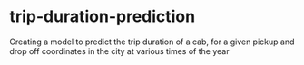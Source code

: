 # trip-duration-prediction
Creating a model to predict the trip duration of a cab, for a given pickup and drop off coordinates in the city at various times of the year
